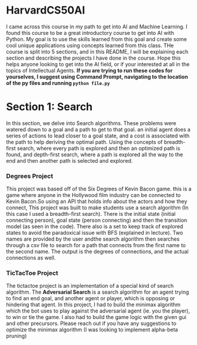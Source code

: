 # HarvardCS50AI
I came across this course in my path to get into AI and Machine Learning. I found this course to be a great introductory course to get into AI with Python. My goal is to use the skills learned from this goal and create some cool unique applications using concepts learned from this class. THe course is split into 5 sections, and in this README, I will be explaining each section and describing the projects I have done in the course. Hope this helps anyone looking to get into the AI field, or if your interested at all in the topics of Intellectual Agents. **If you are trying to run these codes for yourselves, I suggest using Command Prompt, navigating to the location of the py files and running `python file.py`**

# Section 1: Search
In this section, we delve into Search algorithms. These problems were watered down to a goal and a path to get to that goal. an initial agent does a series of actions to lead closer to a goal state, and a cost is associated with the path to help deriving the optimal path. Using the concepts of breadth-first search, where every path is explored and then an optimized path is found, and depth-first search, where a path is explored all the way to the end and then another path is selected and explored. 

### Degrees Project
This project was based off of the Six Degrees of Kevin Bacon game. this is a game where anyone in the Hollywood film industry can be connected to Kevin Bacon.So using an API that holds info about the actors and how they connect, This project was built to make students use a search algorithm (In this case I used a breadth-first search). There is the initial state (initial connecting person), goal state (person connecting) and then the transition model (as seen in the code). There also is a set to keep track of explored states to avoid the paradoxical issue with BFS (explained in lecture). Two names are provided by the user andthe search algorithm then searches through a csv file to search for a path that connects from the first name to the second name. The output is the degrees of connections, and the actual connections as well.

### TicTacToe Project
The tictactoe project is an implementation of a special kind of search algorithm. The **Adversarial Search** is a search algorithm for an agent trying to find an end goal, and another agent or player, which is opposing or hindering that agent. In this project, I had to build the minimax algorithm which the bot uses to play against the adversarial agent (ie. you the player), to win or tie the game. I also had to build the game logic with the given gui and other precursors. Please reach out if you have any suggestions to optimize the minimax algorithm (I was looking to implement alpha-beta pruning)
